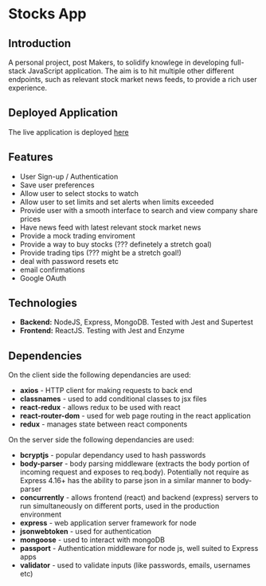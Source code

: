 # Stocks App

## Introduction

A personal project, post Makers, to solidify knowlege in developing full-stack JavaScript application. The aim is to hit multiple other different endpoints, such as relevant stock market news feeds, to provide a rich user experience.

## Deployed Application

The live application is deployed [here](https://project-stocks-app.herokuapp.com/register)

## Features

- User Sign-up / Authentication
- Save user preferences
- Allow user to select stocks to watch
- Allow user to set limits and set alerts when limits exceeded
- Provide user with a smooth interface to search and view company share prices
- Have news feed with latest relevant stock market news
- Provide a mock trading enviroment
- Provide a way to buy stocks (??? definetely a stretch goal)
- Provide trading tips (??? might be a stretch goal!)
- deal with password resets etc
- email confirmations
- Google OAuth


## Technologies

- **Backend:** NodeJS, Express, MongoDB. Tested with Jest and Supertest
- **Frontend:** ReactJS. Testing with Jest and Enzyme


## Dependencies

On the client side the following dependancies are used:

- **axios** - HTTP client for making requests to back end
- **classnames** - used to add conditional classes to jsx files
- **react-redux** - allows redux to be used with react
- **react-router-dom** - used for web page routing in the react application
- **redux** - manages state between react components

On the server side the following dependancies are used:

- **bcryptjs** - popular dependancy used to hash passwords
- **body-parser** - body parsing middleware (extracts the body portion of incoming request and exposes to req.body). Potentially not require as Express 4.16+ has the ability to parse json in a similar manner to body-parser
- **concurrently** - allows frontend (react) and backend (express) servers to run simultaneously on different ports, used in the production environment
- **express** - web application server framework for node
- **jsonwebtoken** - used for authentication
- **mongoose** - used to interact with mongoDB
- **passport** - Authentication middleware for node js, well suited to Express apps
- **validator** - used to validate inputs (like passwords, emails, usernames etc)


